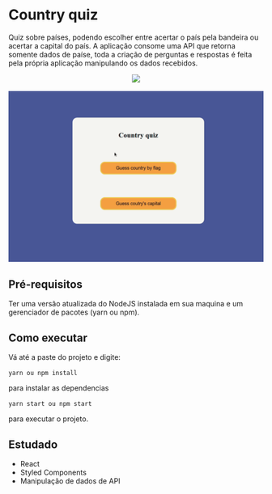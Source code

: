# Country quiz
Quiz sobre países, podendo escolher entre acertar o país pela bandeira ou acertar a capital do país. A aplicação consome uma API que retorna somente dados de paíse, toda a criação de perguntas e respostas é feita pela própria aplicação manipulando os dados recebidos.

<p align="center">
  <img src="/demo/guess-by-flag.gif" />
</p>

<p align="center">
  <img src="/demo/guess-capital.gif" />
</p>

## Pré-requisitos
Ter uma versão atualizada do NodeJS instalada em sua maquina e um gerenciador de pacotes (yarn ou npm).

## Como executar
Vá até a paste do projeto e digite:
```
yarn ou npm install
```
para instalar as dependencias
```
yarn start ou npm start
```
para executar o projeto.
## Estudado
* React
* Styled Components
* Manipulação de dados de API
